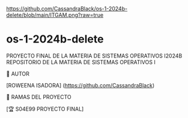 https://github.com/CassandraBlack/os-1-2024b-delete/blob/main/ITGAM.png?raw=true
# os-1-2024b-delete
PROYECTO FINAL DE LA MATERIA DE SISTEMAS OPERATIVOS I2024B
REPOSITORIO DE LA MATERIA DE SISTEMAS OPERATIVOS I

👲 AUTOR

[ROWEENA ISADORA]
(https://github.com/CassandraBlack)

🌿 RAMAS DEL PROYECTO


[🏆 S04E99 PROYECTO FINAL] 

